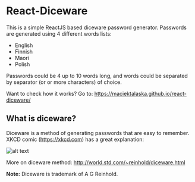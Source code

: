 React-Diceware
====

This is a simple ReactJS based diceware password generator. Passwords are generated using 4 different words lists:
- English
- Finnish
- Maori
- Polish

Passwords could be 4 up to 10 words long, and words could be separated by separator (or or more characters) of choice.

Want to check how it works? Go to: https://maciektalaska.github.io/react-diceware/

What is diceware? 
----

Diceware is a method of generating passwords that are easy to remember. XKCD comic (https://xkcd.com) has a great explanation:

![alt text](https://imgs.xkcd.com/comics/password_strength.png "xkcd on Diceware")

More on diceware method: http://world.std.com/~reinhold/diceware.html

**Note:** Diceware is trademark of A G Reinhold.
